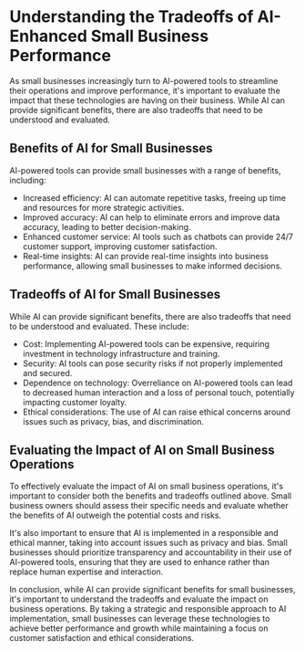 Understanding the Tradeoffs of AI-Enhanced Small Business Performance
==========================================================================================================================================

As small businesses increasingly turn to AI-powered tools to streamline their operations and improve performance, it's important to evaluate the impact that these technologies are having on their business. While AI can provide significant benefits, there are also tradeoffs that need to be understood and evaluated.

Benefits of AI for Small Businesses
-----------------------------------

AI-powered tools can provide small businesses with a range of benefits, including:

* Increased efficiency: AI can automate repetitive tasks, freeing up time and resources for more strategic activities.
* Improved accuracy: AI can help to eliminate errors and improve data accuracy, leading to better decision-making.
* Enhanced customer service: AI tools such as chatbots can provide 24/7 customer support, improving customer satisfaction.
* Real-time insights: AI can provide real-time insights into business performance, allowing small businesses to make informed decisions.

Tradeoffs of AI for Small Businesses
------------------------------------

While AI can provide significant benefits, there are also tradeoffs that need to be understood and evaluated. These include:

* Cost: Implementing AI-powered tools can be expensive, requiring investment in technology infrastructure and training.
* Security: AI tools can pose security risks if not properly implemented and secured.
* Dependence on technology: Overreliance on AI-powered tools can lead to decreased human interaction and a loss of personal touch, potentially impacting customer loyalty.
* Ethical considerations: The use of AI can raise ethical concerns around issues such as privacy, bias, and discrimination.

Evaluating the Impact of AI on Small Business Operations
--------------------------------------------------------

To effectively evaluate the impact of AI on small business operations, it's important to consider both the benefits and tradeoffs outlined above. Small business owners should assess their specific needs and evaluate whether the benefits of AI outweigh the potential costs and risks.

It's also important to ensure that AI is implemented in a responsible and ethical manner, taking into account issues such as privacy and bias. Small businesses should prioritize transparency and accountability in their use of AI-powered tools, ensuring that they are used to enhance rather than replace human expertise and interaction.

In conclusion, while AI can provide significant benefits for small businesses, it's important to understand the tradeoffs and evaluate the impact on business operations. By taking a strategic and responsible approach to AI implementation, small businesses can leverage these technologies to achieve better performance and growth while maintaining a focus on customer satisfaction and ethical considerations.
